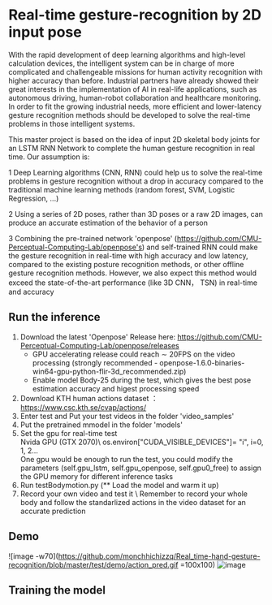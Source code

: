 # Real-time gesture-recognition by 2D input pose

With the rapid development of deep learning algorithms and high-level calculation devices, the intelligent system can be in charge of more complicated and challengeable missions for human activity recognition with higher accuracy than before. Industrial partners have already showed their great interests in the implementation of AI in real-life applications, such as autonomous driving, human-robot collaboration and healthcare monitoring. In order to fit the growing industrial needs, more efficient and lower-latency gesture recognition methods should be developed to solve the real-time problems in those intelligent systems.  

This master project is based on the idea of input 2D skeletal body joints for an LSTM RNN Network to complete the human gesture recognition in real time. Our assumption is: 

1 Deep Learning algorithms (CNN, RNN) could help us to solve the real-time problems in gesture recognition without a drop in accuracy compared to the traditional machine learning methods (random forest, SVM, Logistic Regression, ...) 

2 Using a series of 2D poses, rather than 3D poses or a raw 2D images, can produce an accurate estimation of the behavior of a person 

3 Combining the pre-trained network 'openpose' (https://github.com/CMU-Perceptual-Computing-Lab/openpose's) and self-trained RNN could make the gesture recognition in real-time with high accuracy and low latency, compared to the existing posture recognition methods, or other offline gesture recognition methods. However, we also expect this method would exceed the state-of-the-art performance (like 3D CNN， TSN) in real-time and accuracy   

## Run the inference
1. Download the latest 'Openpose' Release here: https://github.com/CMU-Perceptual-Computing-Lab/openpose/releases 
   - GPU accelerating release could reach $\sim$ 20FPS on the video processing (strongly recommended - openpose-1.6.0-binaries-win64-gpu-python-flir-3d_recommended.zip)
   - Enable model Body-25 during the test, which gives the best pose estimation accuracy and higest processing speed
2. Download KTH human actions dataset ：https://www.csc.kth.se/cvap/actions/
3. Enter test and Put your test videos in the folder 'video_samples'
4. Put the pretrained mmodel in the folder 'models'
5. Set the gpu for real-time test \
   Nvida GPU (GTX 2070)\ 
   os.environ["CUDA_VISIBLE_DEVICES"]= "i", i=0, 1, 2...\
   One gpu would be enough to run the test, you could modify the parameters (self.gpu_lstm, self.gpu_openpose, self.gpu0_free) to assign the GPU memory for different inference tasks
6. Run testBodymotion.py (** Load the model and warm it up)
7. Record your own video and test it \\
   Remember to record your whole body and follow the standarlized actions in the video dataset for an accurate prediction

## Demo
![image -w70](https://github.com/monchhichizzq/Real_time-hand-gesture-recognition/blob/master/test/demo/action_pred.gif =100x100)
![image](https://github.com/monchhichizzq/Real_time-hand-gesture-recognition/blob/master/test/demo/action_pred_2.gif)

## Training the model
